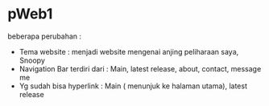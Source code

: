 # pWeb1
beberapa perubahan :
- Tema website : menjadi website mengenai anjing peliharaan saya, Snoopy
- Navigation Bar terdiri dari : Main, latest release, about, contact, message me
- Yg sudah bisa hyperlink : Main ( menunjuk ke halaman utama), latest release
